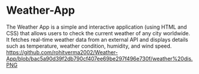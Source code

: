 # Weather-App
The Weather App is a simple and interactive application (using HTML and CSS) that allows users to check the current weather of any city worldwide. It fetches real-time weather data from an external API and displays details such as temperature, weather condition, humidity, and wind speed.
https://github.com/rohitverma2002/Weather-App/blob/bac5a90d39f2db790cf407ee69be297f496e730f/weather%20dis.PNG
